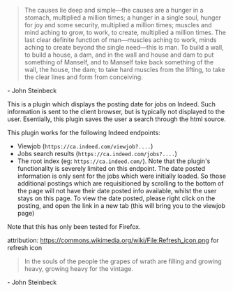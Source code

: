 > The causes lie deep and simple—the causes are a hunger in a stomach, multiplied a million times; a hunger in a single soul, hunger for joy and some security, multiplied a million times; muscles and mind aching to grow, to work, to create, multiplied a million times. The last clear definite function of man—muscles aching to work, minds aching to create beyond the single need—this is man. To build a wall, to build a house, a dam, and in the wall and house and dam to put something of Manself, and to Manself take back something of the wall, the house, the dam; to take hard muscles from the lifting, to take the clear lines and form from conceiving.  

\- John Steinbeck

This is a plugin which displays the posting date for jobs on Indeed.  Such information is sent to the client browser, but is typically not displayed to the user.  Esentially, this plugin saves the user a search through the html source.

This plugin works for the following Indeed endpoints:
- Viewjob (`https://ca.indeed.com/viewjob?....`)
- Jobs search results (`https://ca.indeed.com/jobs?....`)
- The root index (eg: `https://ca.indeed.com/`).  Note that the plugin's functionality is severely limited on this endpoint.  The date posted information is only sent for the jobs which were initially loaded.  So those additional postings which are requisitioned by scrolling to the bottom of the page will not have their date posted info available, whilst the user stays on this page.  To view the date posted, please right click on the posting, and open the link in a new tab (this will bring you to the viewjob page)

Note that this has only been tested for Firefox.

 attribution: https://commons.wikimedia.org/wiki/File:Refresh_icon.png for refresh icon


 > In the souls of the people the grapes of wrath are filling and growing heavy, growing heavy for the vintage.

 \- John Steinbeck


